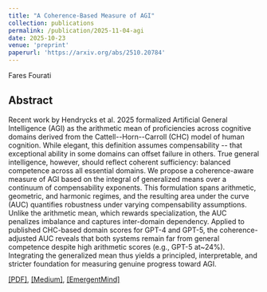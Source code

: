 ```yaml
---
title: "A Coherence-Based Measure of AGI"
collection: publications
permalink: /publication/2025-11-04-agi
date: 2025-10-23
venue: 'preprint'
paperurl: 'https://arxiv.org/abs/2510.20784'
---
```

Fares Fourati

## Abstract
Recent work by Hendrycks et al. 2025 formalized Artificial General Intelligence (AGI) as the arithmetic mean of proficiencies across cognitive domains derived from the Cattell--Horn--Carroll (CHC) model of human cognition. While elegant, this definition assumes compensability -- that exceptional ability in some domains can offset failure in others. True general intelligence, however, should reflect coherent sufficiency: balanced competence across all essential domains. We propose a coherence-aware measure of AGI based on the integral of generalized means over a continuum of compensability exponents. This formulation spans arithmetic, geometric, and harmonic regimes, and the resulting area under the curve (AUC) quantifies robustness under varying compensability assumptions. Unlike the arithmetic mean, which rewards specialization, the AUC penalizes imbalance and captures inter-domain dependency. Applied to published CHC-based domain scores for GPT-4 and GPT-5, the coherence-adjusted AUC reveals that both systems remain far from general competence despite high arithmetic scores (e.g., GPT-5 at~24\%). Integrating the generalized mean thus yields a principled, interpretable, and stricter foundation for measuring genuine progress toward AGI.

[[PDF]](https://arxiv.org/pdf/2510.20784), 
[[Medium]](https://medium.com/@faresfouratii/why-we-are-no-more-than-24-of-the-way-to-agi-coherence-is-the-missing-metric-ba5d5b7d3e23), 
[[EmergentMind]](https://www.emergentmind.com/topics/coherence-aware-measure-of-agi)